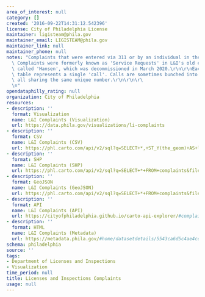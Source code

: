 ```yaml
---
area_of_interest: null
category: []
created: '2016-09-22T14:31:12.542396'
license: City of Philadelphia License
maintainer: ligisteam@phila.gov
maintainer_email: LIGISTEAM@phila.gov
maintainer_link: null
maintainer_phone: null
notes: "Complaints that were entered via 311 or by an individual in the department.\
  \ Complaints were formerly known as 'Service Requests' in L&I's old enterprise database\
  \ called 'Hansen', which was decommissioned in March 2020.\r\n\r\nEach row in the\
  \ table represents a single 'call'. Calls are sometimes bunched into one 'Complaint'\
  \ all sharing the same unique number.\r\n\r\n\r\
  \n"
opendataphilly_rating: null
organization: City of Philadelphia
resources:
- description: ''
  format: Visualization
  name: L&I Complaints (Visualization)
  url: https://data.phila.gov/visualizations/li-complaints
- description: ''
  format: CSV
  name: L&I Complaints (CSV)
  url: https://phl.carto.com/api/v2/sql?q=SELECT+*,+ST_Y(the_geom)+AS+lat,+ST_X(the_geom)+AS+lng+FROM+complaints&filename=complaints&format=csv&skipfields=cartodb_id
- description: ''
  format: SHP
  name: L&I Complaints (SHP)
  url: https://phl.carto.com/api/v2/sql?q=SELECT+*+FROM+complaints&filename=complaints&format=shp&skipfields=cartodb_id
- description: ''
  format: GeoJSON
  name: L&I Complaints (GeoJSON)
  url: https://phl.carto.com/api/v2/sql?q=SELECT+*+FROM+complaints&filename=complaints&format=geojson&skipfields=cartodb_id
- description: ''
  format: API
  name: L&I Complaints (API)
  url: https://cityofphiladelphia.github.io/carto-api-explorer/#complaints
- description: ''
  format: HTML
  name: L&I Complaints (Metadata)
  url: https://metadata.phila.gov/#home/datasetdetails/5543ca6d5c4ae4cd66d3ff52/representationdetails/5e5d50e0fbc9650019b56025/
schema: philadelphia
source: ''
tags:
- Department of Licenses and Inspections
- Visualization
time_period: null
title: Licenses and Inspections Complaints
usage: null
---
```

